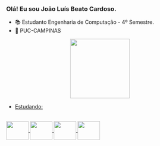 ### Olá! Eu sou João Luís Beato Cardoso.

- 📚 Estudanto Engenharia de Computação - 4º Semestre.
- 🏫 PUC-CAMPINAS

<div align="center">
  <a href="https://github.com/JoaoLuisBeato">
  <img height="160em" src="https://github-readme-stats.vercel.app/api/top-langs/?username=JoaoLuisBeato&layout=compact&langs_count=7&theme=tokyonight"/>
</div>

- Estudando:   
<div style="display: inline_block"><br>
  <img align="center" height="50" width="60" src="https://cdn.jsdelivr.net/gh/devicons/devicon/icons/c/c-original.svg"/>
  <img align="center" height="50" width="60" src="https://cdn.jsdelivr.net/gh/devicons/devicon/icons/cplusplus/cplusplus-original.svg"/>
  <img align="center" height="50" width="60" src="https://cdn.jsdelivr.net/gh/devicons/devicon/icons/javascript/javascript-original.svg"/>
  <img align="center" height="50" width="60" src="https://cdn.jsdelivr.net/gh/devicons/devicon/icons/java/java-original-wordmark.svg"/>
</div> 
  
##

